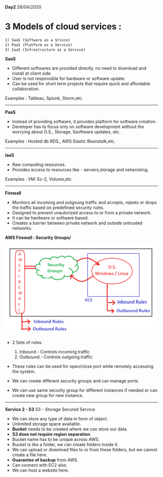 
**Day2** 
28/04/2020


# 3 Models of cloud services : 		
	1) SaaS	(Software as a Srvice)
	2) PaaS	(Platform as a Service)
	3) IaaS (Infrastructure as a Service)


**SaaS**
	
- Different softwares are provided directly, no need to download and install at client side.
- User is not responsible for hardware or software update.
- Can be used for short term projects that require quick and affordable collaboration. 

Examples : 
	Tableau, 
	Splunk,
	Storm,etc.

---

**PaaS**

- Instead of providing software, it provides platform for software creation.
- Developer has to focus only on software development without the worrying about O.S., Storage, Saoftware updates, etc.

Examples :
	Hosted db RDS.,
	AWS Elastic Beanstalk,etc.

---


**IaaS**

- Raw computing resources.
- Provides access to resources like - servers,storage and netwroking.

Examples :
	VM: Ec-2,
	Volume,etc.

---

**Firewall**

- Monitors all incoming and outgoung traffic and accepts, rejests or drops the traffic based on predefined security rules.
- Designed to prevent unautorized access to or from a private network.
- It can be hardware or software based.
- Creates a barrier between private network and outside untrusted networks.


**AWS Firewall : Security Groups/**

![Security group](images/sec_group.png)

- 2 Sets of rules:
	1. Inbound	    - Controls incoming traffic
	2. Outbound  - Controls outgoing traffic 

- These rules can be used for open/close port while remotely accessing the system.
- We can create different security groups and can manage ports.
- We can use same security group for different instances if needed or can create new group for new instance.


---

**Service 2 - S3** 
S3 - Storage Secured Service
 
- We can store any type of data in form of object.
- Unlimited storage space available.
- **Bucket** needs to be created where we can store our data.
- **S3 does not require region separation**.
- Bucket name has to be unique across AWS.
- Bucket is like a folder, we can create folders inside it.
- We can upload or download files to or from these folders, but we cannot create a file here.
- **Guarantee of backup** from AWS.
- Can connect with EC2 also.
- We can host a website here.



